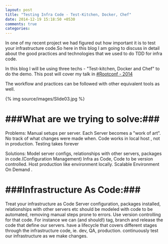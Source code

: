 ```yaml
---
layout: post
title: "Testing Infra Code - Test-Kitchen, Docker, Chef"
date: 2014-12-19 15:18:50 +0530
comments: true
categories: 
---
```


In one of my recent project we had figured out how important it is to test your infrastructure code.So here in this blog I am going to discuss in detail about the good practices and technologies that we used to do TDD for infra code.

  
In this blog I will be using three techs - "Test-kitchen, Docker and Chef" to do the demo.
This post will cover my talk in <a href="https://rootconf.in/2014/conference#1045-testing-infrastructure-code-using-test-kitchen-doc">#Rootconf - 2014</a>

The workflow and practices can be followed with other equivalent tools as well.

<!-- more -->

{% img source/images/Slide03.jpg %}

###What are we trying to solve:###
==================================

Problems:
Manual setups per server. Each Server becomes a "work of art".
No track of what changes were made when.
Code works in local host , not in production.
Testing takes forever

Solutions:
Model server configs, relationships with other servers, packages in code.(Configuration Management)
Infra as Code, Code to be version controlled.
Host production like environment locally.
Scalable Environment On Demand .

###Infrastructure As Code:###
=============================

Treat your infrastructure as Code
Server configuration, packages installed, relationships with other servers etc should be modeled with code to be automated, removing manual steps prone to errors.
Use version controlling for that code.
For instance we can (and should!)
tag, branch and release the code that define our servers.
have a lifecycle that covers different stages through the infrastructure code, ie. dev, QA, production.
continuously test our infrastructure as we make changes.


